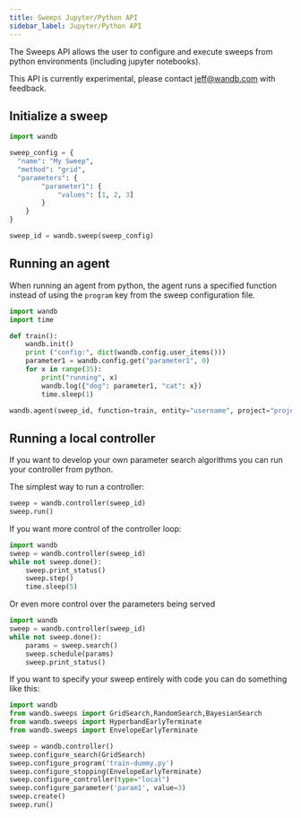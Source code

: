 ```yaml
---
title: Sweeps Jupyter/Python API
sidebar_label: Jupyter/Python API
---
```


The Sweeps API allows the user to configure and execute sweeps from python environments (including jupyter notebooks).

This API is currently experimental, please contact <jeff@wandb.com> with feedback.

## Initialize a sweep

```python
import wandb

sweep_config = {
  "name": "My Sweep",
  "method": "grid",
  "parameters": {
        "parameter1": {
            "values": [1, 2, 3]
        }
    }
}

sweep_id = wandb.sweep(sweep_config)
```

## Running an agent

When running an agent from python, the agent runs a specified function instead of using the `program` key from the 
sweep configuration file.

```python
import wandb
import time

def train():
    wandb.init()
    print ("config:", dict(wandb.config.user_items()))
    parameter1 = wandb.config.get("parameter1", 0)
    for x in range(35):
        print("running", x)
        wandb.log({"dog": parameter1, "cat": x})
        time.sleep(1)

wandb.agent(sweep_id, function=train, entity="username", project="project_name")
```

## Running a local controller

If you want to develop your own parameter search algorithms you can run your controller from python.

The simplest way to run a controller:
```python
sweep = wandb.controller(sweep_id)
sweep.run()
```

If you want more control of the controller loop:
```python
import wandb
sweep = wandb.controller(sweep_id)
while not sweep.done():
    sweep.print_status()
    sweep.step()
    time.sleep(5)
```

Or even more control over the parameters being served
```python
import wandb
sweep = wandb.controller(sweep_id)
while not sweep.done():
    params = sweep.search()
    sweep.schedule(params)
    sweep.print_status()
```

If you want to specify your sweep entirely with code you can do something like this:
```python
import wandb
from wandb.sweeps import GridSearch,RandomSearch,BayesianSearch
from wandb.sweeps import HyperbandEarlyTerminate
from wandb.sweeps import EnvelopeEarlyTerminate

sweep = wandb.controller()
sweep.configure_search(GridSearch)
sweep.configure_program('train-dummy.py')
sweep.configure_stopping(EnvelopeEarlyTerminate)
sweep.configure_controller(type="local")
sweep.configure_parameter('param1', value=3)
sweep.create()
sweep.run()
```
